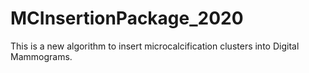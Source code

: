 # MCInsertionPackage_2020
This is a new algorithm to insert microcalcification clusters into Digital Mammograms.

